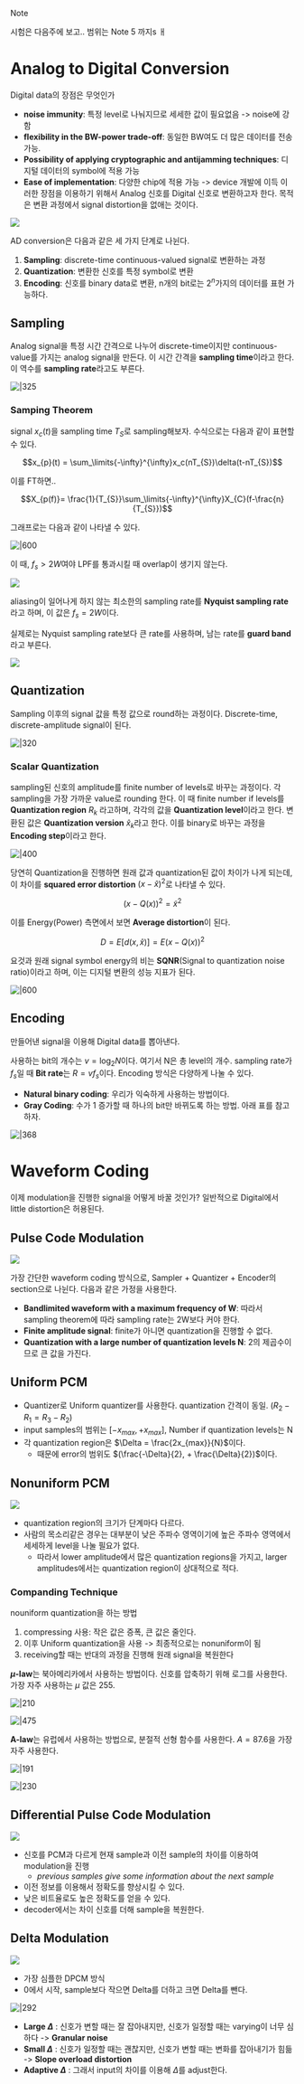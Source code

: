 > [!note]
> 시험은 다음주에 보고.. 
> 범위는 Note 5 까지s
ㅐ

# Analog to Digital Conversion

Digital data의 장점은 무엇인가
- **noise immunity**: 특정 level로 나눠지므로 세세한 값이 필요없음 -> noise에 강함
- **flexibility in the BW-power trade-off**: 동일한 BW여도 더 많은 데이터를 전송가능.
- **Possibility of applying cryptographic and antijamming techniques**: 디지털 데이터의 symbol에 적용 가능
- **Ease of implementation**: 다양한 chip에 적용 가능 -> device 개발에 이득
이러한 장점을 이용하기 위해서 Analog 신호를 Digital 신호로 변환하고자 한다. 목적은 변환 과정에서 signal distortion을 없애는 것이다.

![](https://i.imgur.com/b9Q0x0S.png)

AD conversion은 다음과 같은 세 가지 단계로 나뉜다.
1. **Sampling**: discrete-time continuous-valued signal로 변환하는 과정
2. **Quantization**: 변환한 신호를 특정 symbol로 변환
3. **Encoding**: 신호를 binary data로 변환, n개의 bit로는 $2^n$가지의 데이터를 표현 가능하다.

## Sampling

Analog signal을 특정 시간 간격으로 나누어 discrete-time이지만 continuous-value를 가지는 analog signal을 만든다. 이 시간 간격을 **sampling time**이라고 한다. 이 역수를 **sampling rate**라고도 부른다.

![|325](https://i.imgur.com/BL1xcYq.png)

### Samping Theorem

signal $x_{c}(t)$을 sampling time $T_{S}$로 sampling해보자. 수식으로는 다음과 같이 표현할 수 있다.

$$x_{p}(t) = \sum_\limits{-\infty}^{\infty}x_c(nT_{S})\delta(t-nT_{S})$$

이를 FT하면..

$$X_{p(f)}= \frac{1}{T_{S}}\sum_\limits{-\infty}^{\infty}X_{C}(f-\frac{n}{T_{S}})$$

그래프로는 다음과 같이 나타낼 수 있다.

![|600](https://i.imgur.com/ejMDTfq.png)

이 때, $f_{s}> 2W$여야 LPF를 통과시킬 때 overlap이 생기지 않는다.

![](https://i.imgur.com/eFCnJiq.png)

aliasing이 일어나게 하지 않는 최소한의 sampling rate를 **Nyquist sampling rate**라고 하며, 이 값은 $f_{s} = 2W$이다. 

실제로는 Nyquist sampling rate보다 큰 rate를 사용하며, 남는 rate를 **guard band**라고 부른다. 

![](https://i.imgur.com/7mSq4Wi.png)

## Quantization

Sampling 이후의 signal 값을 특정 값으로 round하는 과정이다. Discrete-time, discrete-amplitude signal이 된다. 

![|320](https://i.imgur.com/ei1qhee.png)

### Scalar Quantization

sampling된 신호의 amplitude를 finite number of levels로 바꾸는 과정이다. 각 sampling을 가장 가까운 value로 rounding 한다. 
이 때 finite number if levels를 **Quantization region** $R_k$ 라고하며, 각각의 값을 **Quantization level**이라고 한다. 변환된 값은 **Quantization version** $\hat{x}_k$라고 한다. 이를 binary로 바꾸는 과정을 **Encoding step**이라고 한다. 

![|400](https://i.imgur.com/XuMEUNi.png)

당연히 Quantization을 진행하면 원래 값과 quantization된 값이 차이가 나게 되는데, 이 차이를 **squared error distortion** $(x-\hat{x})^2$로 나타낼 수 있다. 

$$(x - Q(x))^{2}= \tilde{x}^2$$

이를 Energy(Power) 측면에서 보면 **Average distortion**이 된다.

$$D = E[d(x, \hat{x})] = E(x-Q(x))^2$$

요것과 원래 signal symbol energy의 비는 **SQNR**(Signal to quantization noise ratio)이라고 하며, 이는 디지털 변환의 성능 지표가 된다.

![|600](https://i.imgur.com/ONg0xNy.png)

## Encoding

만들어낸 signal을 이용해 Digital data를 뽑아낸다. 

사용하는 bit의 개수는 $v = \log_2{N}$이다. 여기서 N은 총 level의 개수. 
sampling rate가 $f_s$일 때 **Bit rate**는 $R = vf_s$이다.
Encoding 방식은 다양하게 나눌 수 있다.
- **Natural binary coding**: 우리가 익숙하게 사용하는 방법이다. 
- **Gray Coding**: 수가 1 증가할 때 하나의 bit만 바뀌도록 하는 방법. 아래 표를 참고하자.

![|368](https://i.imgur.com/BqCx8HT.png)

# Waveform Coding

이제 modulation을 진행한 signal을 어떻게 바꿀 것인가? 일반적으로 Digital에서 little distortion은 허용된다. 

## Pulse Code Modulation

![](https://i.imgur.com/afVbVLS.png)

가장 간단한 waveform coding 방식으로, Sampler + Quantizer + Encoder의 section으로 나뉜다.
다음과 같은 가정을 사용한다.
- **Bandlimited waveform with a maximum frequency of W**: 따라서 sampling theorem에 따라 sampling rate는 2W보다 커야 한다.
- **Finite amplitude signal**: finite가 아니면 quantization을 진행할 수 없다.
- **Quantization with a large number of quantization levels N**: 2의 제곱수이므로 큰 값을 가진다.

## Uniform PCM

- Quantizer로 Uniform quantizer를 사용한다. quantization 간격이 동일. ($R_{2}-R_{1} =R_{3}-R_{2}$)
- input samples의 범위는 $[-x_{max},+x_{max}]$, Number if quantization levels는 N
- 각 quantization region은 $\Delta = \frac{2x_{max}}{N}$이다. 
	- 때문에 error의 범위도 $(\frac{-\Delta}{2}, + \frac{\Delta}{2})$이다.

## Nonuniform PCM

![](https://i.imgur.com/hrSVUmq.png)

- quantization region의 크기가 단계마다 다르다. 
- 사람의 목소리같은 경우는 대부분이 낮은 주파수 영역이기에 높은 주파수 영역에서 세세하게 level을 나눌 필요가 없다.
	- 따라서 lower amplitude에서 많은 quantization regions을 가지고, larger amplitudes에서는 quantization region이 상대적으로 적다.

### Companding Technique

nouniform quantization을 하는 방법
1. compressing 사용: 작은 값은 증폭, 큰 값은 줄인다. 
2. 이후 Uniform quantization을 사용 -> 최종적으로는 nonuniform이 됨
3. receiving할 때는 반대의 과정을 진행해 원래 signal을 복원한다

**$\mu$-law**는 북아메리카에서 사용하는 방법이다. 신호를 압축하기 위해 로그를 사용한다. 가장 자주 사용하는 $\mu$ 값은 255.

![|210](https://i.imgur.com/v8UYRdq.png)

![|475](https://i.imgur.com/C9OQEjZ.png)

**A-law**는 유럽에서 사용하는 방법으로, 분절적 선형 함수를 사용한다. $A=87.6$을 가장 자주 사용한다.

![|191](https://i.imgur.com/PLyJsSc.png)

![|230](https://i.imgur.com/VS81Wzo.png)

## Differential Pulse Code Modulation

![](https://i.imgur.com/F3lYEAT.png)

- 신호를 PCM과 다르게 현재 sample과 이전 sample의 차이를 이용하여 modulation을 진행
	- *previous samples give some information about the next sample*
- 이전 정보를 이용해서 정확도를 향상시킬 수 있다.
- 낮은 비트율로도 높은 정확도를 얻을 수 있다.
- decoder에서는 차이 신호를 더해 sample을 복원한다.

## Delta Modulation

![](https://i.imgur.com/VuO3Hce.png)

- 가장 심플한 DPCM 방식 
- 0에서 시작, sample보다 작으면 Delta를 더하고 크면 Delta를 뺀다.

![|292](https://i.imgur.com/TjIsdNR.png)
- **Large $\Delta$** : 신호가 변할 때는 잘 잡아내지만, 신호가 일정할 때는 varying이 너무 심하다 -> **Granular noise**
- **Small $\Delta$** : 신호가 일정할 때는 괜찮지만, 신호가 변할 때는 변화를 잡아내기가 힘듦 -> **Slope overload distortion**
- **Adaptive $\Delta$** : 그래서 input의 차이를 이용해 $\Delta$를 adjust한다.